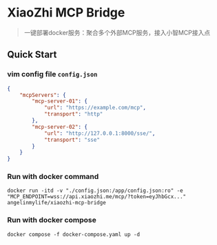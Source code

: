 # XiaoZhi MCP Bridge

> 一键部署docker服务：聚合多个外部MCP服务，接入小智MCP接入点

## Quick Start

### vim config file `config.json`

```json
{
    "mcpServers": {
        "mcp-server-01": {
            "url": "https://example.com/mcp",
            "transport": "http"
        },
        "mcp-server-02": {
            "url": "http://127.0.0.1:8000/sse/",
            "transport": "sse"
        }
    }
}
```

### Run with docker command

```shell
docker run -itd -v "./config.json:/app/config.json:ro" -e "MCP_ENDPOINT=wss://api.xiaozhi.me/mcp/?token=eyJhbGcx..." angelinmylife/xiaozhi-mcp-bridge
```

### Run with docker compose

```shell
docker compose -f docker-compose.yaml up -d
```


